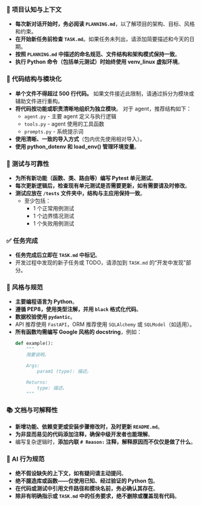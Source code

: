 ### 🔄 项目认知与上下文
- **每次新对话开始时，务必阅读 `PLANNING.md`**，以了解项目的架构、目标、风格和约束。
- **在开始新任务前检查 `TASK.md`**。如果任务未列出，请添加简要描述和今天的日期。
- **按照 `PLANNING.md` 中描述的命名规范、文件结构和架构模式保持一致**。
- **执行 Python 命令（包括单元测试）时始终使用 venv_linux 虚拟环境**。

### 🧱 代码结构与模块化
- **单个文件不得超过 500 行代码。** 如果文件接近此限制，请通过拆分为模块或辅助文件进行重构。
- **将代码按功能或职责清晰地组织为独立模块**。
  对于 agent，推荐结构如下：
    - `agent.py` - 主要 agent 定义与执行逻辑
    - `tools.py` - agent 使用的工具函数
    - `prompts.py` - 系统提示词
- **使用清晰、一致的导入方式**（包内优先使用相对导入）。
- **使用 python_dotenv 和 load_env() 管理环境变量**。

### 🧪 测试与可靠性
- **为所有新功能（函数、类、路由等）编写 Pytest 单元测试**。
- **每次更新逻辑后，检查现有单元测试是否需要更新，如有需要请及时修改**。
- **测试应放在 `/tests` 文件夹中，结构与主应用保持一致**。
  - 至少包括：
    - 1 个正常用例测试
    - 1 个边界情况测试
    - 1 个失败用例测试

### ✅ 任务完成
- **任务完成后立即在 `TASK.md` 中标记**。
- 开发过程中发现的新子任务或 TODO，请添加到 `TASK.md` 的“开发中发现”部分。

### 📎 风格与规范
- **主要编程语言为 Python**。
- **遵循 PEP8，使用类型注解，并用 `black` 格式化代码**。
- **数据校验使用 `pydantic`**。
- API 推荐使用 `FastAPI`，ORM 推荐使用 `SQLAlchemy` 或 `SQLModel`（如适用）。
- **所有函数均需编写 Google 风格的 docstring**，例如：
  ```python
  def example():
      """
      简要说明。

      Args:
          param1 (type): 描述。

      Returns:
          type: 描述。
      """
  ```

### 📚 文档与可解释性
- **新增功能、依赖变更或安装步骤修改时，及时更新 `README.md`**。
- **为非显而易见的代码添加注释，确保中级开发者也能理解**。
- 编写复杂逻辑时，**添加内联 `# Reason:` 注释，解释原因而不仅仅是做了什么**。

### 🧠 AI 行为规范
- **绝不假设缺失的上下文，如有疑问请主动提问**。
- **绝不臆造库或函数——仅使用已知、经过验证的 Python 包**。
- **在代码或测试中引用文件路径和模块名前，务必确认其存在**。
- **除非有明确指示或 `TASK.md` 中的任务要求，绝不删除或覆盖现有代码**。